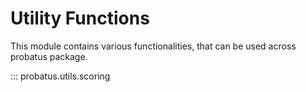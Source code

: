 # Utility Functions

This module contains various functionalities, that can be used across probatus package.

::: probatus.utils.scoring
